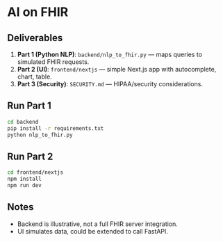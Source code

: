 # AI on FHIR

## Deliverables
1. **Part 1 (Python NLP)**: `backend/nlp_to_fhir.py` — maps queries to simulated FHIR requests.
2. **Part 2 (UI)**: `frontend/nextjs` — simple Next.js app with autocomplete, chart, table.
3. **Part 3 (Security)**: `SECURITY.md` — HIPAA/security considerations.

## Run Part 1
```bash
cd backend
pip install -r requirements.txt
python nlp_to_fhir.py
```

## Run Part 2
```bash
cd frontend/nextjs
npm install
npm run dev
```

## Notes
- Backend is illustrative, not a full FHIR server integration.
- UI simulates data, could be extended to call FastAPI.
